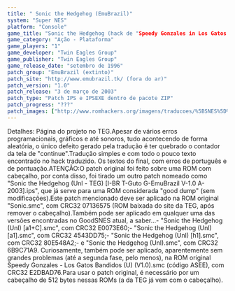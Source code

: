 ```yaml
---
title: " Sonic the Hedgehog (EmuBrazil)"
system: "Super NES"
platform: "Console"
game_title: "Sonic the Hedgehog (hack de "Speedy Gonzales in Los Gatos Bandidos")"
game_category: "Ação - Plataforma"
game_players: "1"
game_developer: "Twin Eagles Group"
game_publisher: "Twin Eagles Group"
game_release_date: "setembro de 1996"
patch_group: "EmuBrazil (extinto)"
patch_site: "http://www.emubrazil.tk/ (fora do ar)"
patch_version: "1.0"
patch_release: "3 de março de 2003"
patch_type: "Patch IPS e IPSEXE dentro de pacote ZIP"
patch_progress: "???"
patch_images: ["http://www.romhackers.org/imagens/traducoes/%5BSNES%5D%20Sonic%20the%20Hedgehog%20-%20EmuBrazil%20-%201.png","http://www.romhackers.org/imagens/traducoes/%5BSNES%5D%20Sonic%20the%20Hedgehog%20-%20EmuBrazil%20-%202.png","http://www.romhackers.org/imagens/traducoes/%5BSNES%5D%20Sonic%20the%20Hedgehog%20-%20EmuBrazil%20-%203.png"]
---
```

Detalhes: Página do projeto no TEG.Apesar de vários erros programacionais, gráficos e até sonoros, tudo acontecendo de forma aleatória, o único defeito gerado pela tradução é ter quebrado o contador da tela de "continue".Tradução simples e com todo o pouco texto encontrado no hack traduzido. Os textos do final, com erros de português e de pontuação.ATENÇÃO:O patch original foi feito sobre uma ROM com cabeçalho, por conta disso, foi tirado um outro patch nomeado como "Sonic the Hedgehog (Unl - TEG) [I-BR T-Guto G-EmuBrazil V-1.0 A-2003].ips", que já serve para uma ROM considerada "good dump" (sem modificações).Este patch mencionado deve ser aplicado na ROM original "Sonic.smc", com CRC32 07136575 (ROM baixada do site da TEG, após remover o cabeçalho).Também pode ser aplicado em qualquer uma das versões encontradas no GoodSNES atual, a saber...- "Sonic the Hedgehog (Unl) [a1+C].smc", com CRC32 E0073E60;- "Sonic the Hedgehog (Unl) [a1].smc", com CRC32 4543DD75;- "Sonic the Hedgehog (Unl) [h1].smc", com CRC32 80E548A2;- e "Sonic the Hedgehog (Unl).smc", com CRC32 6B9C71A9. Curiosamente, também pode ser aplicado, aparentemente sem grandes problemas (até a segunda fase, pelo menos), na ROM original Speedy Gonzales - Los Gatos Bandidos (U) (V1.0).smc (código ASEE), com CRC32 E2DBAD76.Para usar o patch original, é necessário por um cabeçalho de 512 bytes nessas ROMs (a da TEG já vem com o cabeçalho).